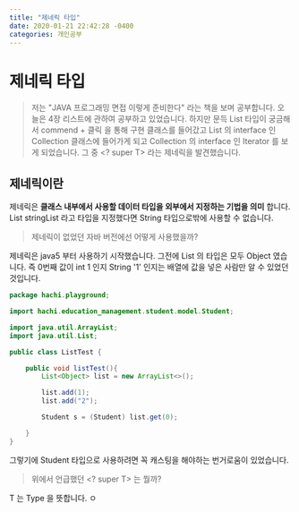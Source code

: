 ```yaml
---
title: "제네릭 타입"
date: 2020-01-21 22:42:28 -0400
categories: 개인공부
---
```


# 제네릭 타입

> 저는 "JAVA 프로그래밍 면접 이렇게 준비한다" 라는 책을 보며 공부합니다. 오늘은 4장 리스트에 관하여 공부하고 있었습니다. 하지만 문득 List 타입이 궁금해서 commend + 클릭 을 통해 구현 클래스를 들어갔고
List 의 interface 인 Collection 클래스에 들어가게 되고 Collection 의 interface 인 Iterator 를 보게 되었습니다. 그 중 <? super T> 라는 제네릭을 발견했습니다.

## 제네릭이란

제네릭은 **클래스 내부에서 사용할 데이터 타입을 외부에서 지정하는 기법을 의미** 합니다. List<String> stringList 라고 타입을 지정했다면 String 타입으로밖에 사용할 수 없습니다.

> 제네릭이 없었던 자바 버전에선 어떻게 사용했을까?

제네릭은 java5 부터 사용하기 시작했습니다. 그전에 List 의 타입은 모두 Object 였습니다. 즉 0번째 값이 int 1 인지 String '1' 인지는 배열에 값을 넣은 사람만 알 수 있었던 것입니다.

```java
package hachi.playground;

import hachi.education_management.student.model.Student;

import java.util.ArrayList;
import java.util.List;

public class ListTest {

    public void listTest(){
        List<Object> list = new ArrayList<>();

        list.add(1);
        list.add("2");

        Student s = (Student) list.get(0);

    }
}
```
그렇기에 Student 타입으로 사용하려면 꼭 캐스팅을 해야하는 번거로움이 있었습니다.

> 위에서 언급했던 <? super T>  는 뭘까?
 
T 는 Type 을 뜻합니다. ㅇ